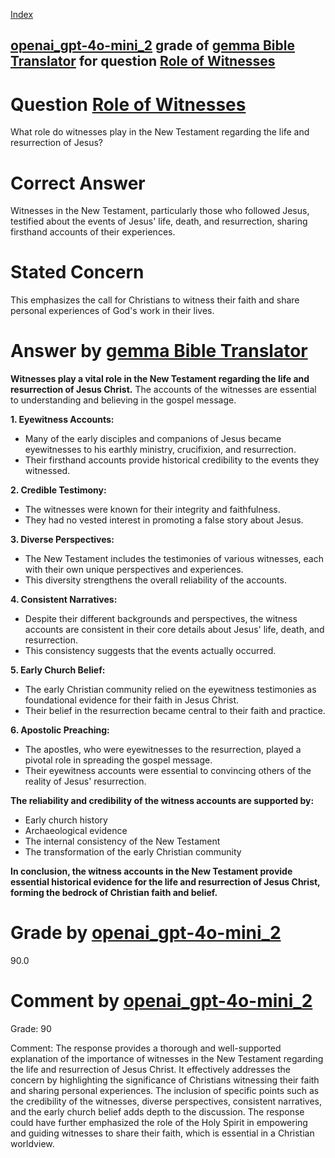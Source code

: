 
[Index](../../../../index.md)
## [openai_gpt-4o-mini_2](../../../grading_models/openai_gpt-4o-mini_2.md) grade of [gemma Bible Translator](../../../answering_models/gemma_Bible_Translator.md) for question [Role of Witnesses](../../../questions/Role_of_Witnesses.md)

# Question [Role of Witnesses](../../../questions/Role_of_Witnesses.md)
What role do witnesses play in the New Testament regarding the life and resurrection of Jesus?

# Correct Answer
Witnesses in the New Testament, particularly those who followed Jesus, testified about the events of Jesus' life, death, and resurrection, sharing firsthand accounts of their experiences.

# Stated Concern
This emphasizes the call for Christians to witness their faith and share personal experiences of God's work in their lives.

# Answer by [gemma Bible Translator](../../../answering_models/gemma_Bible_Translator.md)
**Witnesses play a vital role in the New Testament regarding the life and resurrection of Jesus Christ.** The accounts of the witnesses are essential to understanding and believing in the gospel message.

**1. Eyewitness Accounts:**

* Many of the early disciples and companions of Jesus became eyewitnesses to his earthly ministry, crucifixion, and resurrection.
* Their firsthand accounts provide historical credibility to the events they witnessed.

**2. Credible Testimony:**

* The witnesses were known for their integrity and faithfulness.
* They had no vested interest in promoting a false story about Jesus.

**3. Diverse Perspectives:**

* The New Testament includes the testimonies of various witnesses, each with their own unique perspectives and experiences.
* This diversity strengthens the overall reliability of the accounts.

**4. Consistent Narratives:**

* Despite their different backgrounds and perspectives, the witness accounts are consistent in their core details about Jesus' life, death, and resurrection.
* This consistency suggests that the events actually occurred.

**5. Early Church Belief:**

* The early Christian community relied on the eyewitness testimonies as foundational evidence for their faith in Jesus Christ.
* Their belief in the resurrection became central to their faith and practice.

**6. Apostolic Preaching:**

* The apostles, who were eyewitnesses to the resurrection, played a pivotal role in spreading the gospel message.
* Their eyewitness accounts were essential to convincing others of the reality of Jesus' resurrection.

**The reliability and credibility of the witness accounts are supported by:**

* Early church history
* Archaeological evidence
* The internal consistency of the New Testament
* The transformation of the early Christian community

**In conclusion, the witness accounts in the New Testament provide essential historical evidence for the life and resurrection of Jesus Christ, forming the bedrock of Christian faith and belief.**

# Grade by [openai_gpt-4o-mini_2](../../../grading_models/openai_gpt-4o-mini_2.md)
90.0

# Comment by [openai_gpt-4o-mini_2](../../../grading_models/openai_gpt-4o-mini_2.md)
Grade: 90

Comment: The response provides a thorough and well-supported explanation of the importance of witnesses in the New Testament regarding the life and resurrection of Jesus Christ. It effectively addresses the concern by highlighting the significance of Christians witnessing their faith and sharing personal experiences. The inclusion of specific points such as the credibility of the witnesses, diverse perspectives, consistent narratives, and the early church belief adds depth to the discussion. The response could have further emphasized the role of the Holy Spirit in empowering and guiding witnesses to share their faith, which is essential in a Christian worldview.
